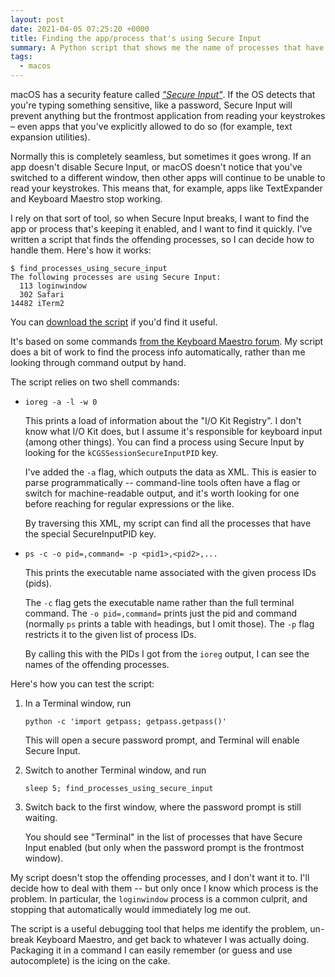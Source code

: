 ```yaml
---
layout: post
date: 2021-04-05 07:25:20 +0000
title: Finding the app/process that's using Secure Input
summary: A Python script that shows me the name of processes that have Secure Input enabled.
tags:
  - macos
---
```


macOS has a security feature called [*"Secure Input"*][sec_input].
If the OS detects that you're typing something sensitive, like a password, Secure Input will prevent anything but the frontmost application from reading your keystrokes – even apps that you've explicitly allowed to do so (for example, text expansion utilities).

Normally this is completely seamless, but sometimes it goes wrong.
If an app doesn't disable Secure Input, or macOS doesn't notice that you've switched to a different window, then other apps will continue to be unable to read your keystrokes.
This means that, for example, apps like TextExpander and Keyboard Maestro stop working.

I rely on that sort of tool, so when Secure Input breaks, I want to find the app or process that's keeping it enabled, and I want to find it quickly.
I've written a script that finds the offending processes, so I can decide how to handle them.
Here's how it works:

```console
$ find_processes_using_secure_input
The following processes are using Secure Input:
  113 loginwindow
  302 Safari
14482 iTerm2
```

You can [download the script][script] if you'd find it useful.

It's based on some commands [from the Keyboard Maestro forum][forums].
My script does a bit of work to find the process info automatically, rather than me looking through command output by hand.

The script relies on two shell commands:

*   `ioreg -a -l -w 0`

    This prints a load of information about the "I/O Kit Registry".
    I don't know what I/O Kit does, but I assume it's responsible for keyboard input (among other things).
    You can find a process using Secure Input by looking for the `kCGSSessionSecureInputPID` key.

    I've added the `-a` flag, which outputs the data as XML.
    This is easier to parse programmatically -- command-line tools often have a flag or switch for machine-readable output, and it's worth looking for one before reaching for regular expressions or the like.

    By traversing this XML, my script can find all the processes that have the special SecureInputPID key.

*   `ps -c -o pid=,command= -p <pid1>,<pid2>,...`

    This prints the executable name associated with the given process IDs (pids).

    The `-c` flag gets the executable name rather than the full terminal command.
    The `-o pid=,command=` prints just the pid and command (normally `ps` prints a table with headings, but I omit those).
    The `-p` flag restricts it to the given list of process IDs.

    By calling this with the PIDs I got from the `ioreg` output, I can see the names of the offending processes.

Here's how you can test the script:

1.  In a Terminal window, run

    ```
    python -c 'import getpass; getpass.getpass()'
    ```

    This will open a secure password prompt, and Terminal will enable Secure Input.

2.  Switch to another Terminal window, and run

    ```
    sleep 5; find_processes_using_secure_input
    ```

3.  Switch back to the first window, where the password prompt is still waiting.

    You should see "Terminal" in the list of processes that have Secure Input enabled (but only when the password prompt is the frontmost window).

My script doesn't stop the offending processes, and I don't want it to.
I'll decide how to deal with them -- but only once I know which process is the problem.
In particular, the `loginwindow` process is a common culprit, and stopping that automatically would immediately log me out.

The script is a useful debugging tool that helps me identify the problem, un-break Keyboard Maestro, and get back to whatever I was actually doing.
Packaging it in a command I can easily remember (or guess and use autocomplete) is the icing on the cake.

[sec_input]: https://security.stackexchange.com/a/47786/9814
[script]: /files/2021/find_processes_using_secure_input
[forums]: https://forum.keyboardmaestro.com/t/disable-secure-input/2410/4

